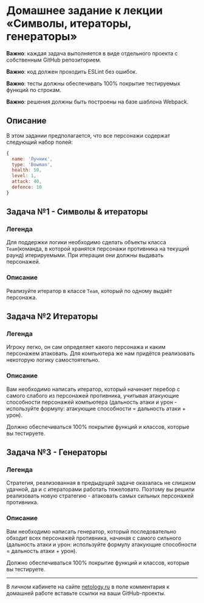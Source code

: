 # Домашнее задание к лекции «Символы, итераторы, генераторы»

**Важно**: каждая задача выполняется в виде отдельного проекта с собственным GitHub репозиторием.

**Важно**: код должен проходить ESLint без ошибок.

**Важно**: тесты должны обеспечивать 100% покрытие тестируемых функций по строкам.

**Важно**: решения должны быть построены на базе шаблона Webpack.

## Описание

В этом задании предполагается, что все персонажи содержат следующий набор полей:
```javascript
{
  name: 'Лучник',
  type: 'Bowman',
  health: 50,
  level: 1,
  attack: 40,
  defence: 10
}
```

## Задача №1 - Символы & итераторы

### Легенда

Для поддержки логики необходимо сделать объекты класса `Team`(команда, в которой хранятся персонажи противника на текущий раунд) итерируемыми. При итерации они должны выдавать персонажей.

### Описание

Реализуйте итератор в классе `Team`, который по одному выдаёт персонажа.

## Задача №2 Итераторы

### Легенда

Игроку легко, он сам определяет какого персонажа и каким персонажем атаковать. Для компьютера же нам придётся реализовать некоторую логику самостоятельно.

### Описание

Вам необходимо написать итератор, который начинает перебор с самого слабого из персонажей противника, учитывая атакующие способности персонажей компьютера (дальность атаки и урон - используйте формулу: атакующие способности = дальность атаки + урон).

Должно обеспечиваться 100% покрытие функций и классов, которые вы тестируете.

## Задача №3 - Генераторы

### Легенда

Стратегия, реализованная в предыдущей задаче оказалась не слишком удачной, да и с итераторами работать тяжеловато. Поэтому вы решили реализовать новую стратегию - атаковать самых сильных персонажей противника.

### Описание

Вам необходимо написать генератор, который последовательно обходит всех персонажей противника, начиная с самого сильного (дальность атаки и урон: используйте формулу атакующие способности = дальность атаки + урон).

Должно обеспечиваться 100% покрытие функций и классов, которые вы тестируете.

---
В личном кабинете на сайте [netology.ru](http://netology.ru/) в поле комментария к домашней работе вставьте ссылки на ваши GitHub-проекты.
